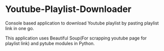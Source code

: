 # Youtube-Playlist-Downloader
Console based application to download Youtube playlist by pasting playlist link in one go.

This application uses Beautiful Soup(For scrapping youtube page for playlist link) and pytube modules in Python.
